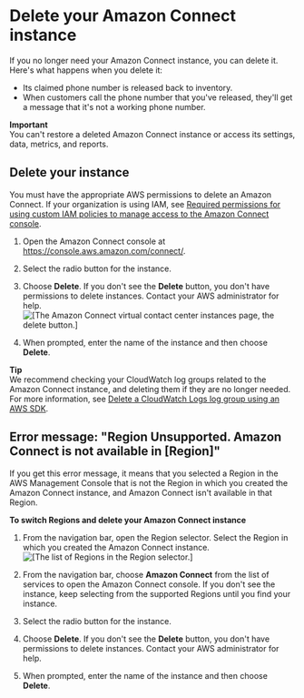 # Delete your Amazon Connect instance<a name="delete-connect-instance"></a>

If you no longer need your Amazon Connect instance, you can delete it\. Here's what happens when you delete it: 
+ Its claimed phone number is released back to inventory\.
+ When customers call the phone number that you've released, they'll get a message that it's not a working phone number\.

**Important**  
You can't restore a deleted Amazon Connect instance or access its settings, data, metrics, and reports\.

## Delete your instance<a name="delete-cconnect-instance-procedure"></a>

You must have the appropriate AWS permissions to delete an Amazon Connect\. If your organization is using IAM, see [Required permissions for using custom IAM policies to manage access to the Amazon Connect console](security-iam-amazon-connect-permissions.md)\.

1. Open the Amazon Connect console at [https://console\.aws\.amazon\.com/connect/](https://console.aws.amazon.com/connect/)\.

1. Select the radio button for the instance\.

1. Choose **Delete**\. If you don't see the **Delete** button, you don't have permissions to delete instances\. Contact your AWS administrator for help\.  
![\[The Amazon Connect virtual contact center instances page, the delete button.\]](http://docs.aws.amazon.com/connect/latest/adminguide/images/instance-delete.png)

1. When prompted, enter the name of the instance and then choose **Delete**\.

**Tip**  
We recommend checking your CloudWatch log groups related to the Amazon Connect instance, and deleting them if they are no longer needed\. For more information, see [Delete a CloudWatch Logs log group using an AWS SDK](https://docs.aws.amazon.com/AmazonCloudWatch/latest/logs/example_cloudwatch-logs_DeleteLogGroup_section.html)\. 

## Error message: "Region Unsupported\. Amazon Connect is not available in \[Region\]"<a name="region-unsupported"></a>

If you get this error message, it means that you selected a Region in the AWS Management Console that is not the Region in which you created the Amazon Connect instance, and Amazon Connect isn't available in that Region\.

**To switch Regions and delete your Amazon Connect instance**

1. From the navigation bar, open the Region selector\. Select the Region in which you created the Amazon Connect instance\.  
![\[The list of Regions in the Region selector.\]](http://docs.aws.amazon.com/connect/latest/adminguide/images/aws-management-console-region.png)

1. From the navigation bar, choose **Amazon Connect** from the list of services to open the Amazon Connect console\. If you don't see the instance, keep selecting from the supported Regions until you find your instance\.

1. Select the radio button for the instance\.

1. Choose **Delete**\. If you don't see the **Delete** button, you don't have permissions to delete instances\. Contact your AWS administrator for help\.

1. When prompted, enter the name of the instance and then choose **Delete**\.